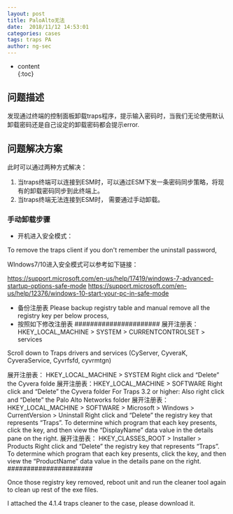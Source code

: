 ```yaml
---
layout: post  
title: PaloAlto无法
date:  2018/11/12 14:53:01
categories: cases
tags: traps PA
author: ng-sec  
---
```


* content  
{:toc}

## 问题描述
发现通过终端的控制面板卸载traps程序，提示输入密码时，当我们无论使用默认卸载密码还是自己设定的卸载密码都会提示error.


## 问题解决方案

此时可以通过两种方式解决：

1) 当traps终端可以连接到ESM时，可以通过ESM下发一条密码同步策略，将现有的卸载密码同步到此终端上。
2) 当traps终端无法连接到ESM时， 需要通过手动卸载。

### 手动卸载步骤

- 开机进入安全模式：

To remove the traps client if you don't remember the uninstall password,

WIndows7/10进入安全模式可以参考如下链接：

https://support.microsoft.com/en-us/help/17419/windows-7-advanced-startup-options-safe-mode
https://support.microsoft.com/en-us/help/12376/windows-10-start-your-pc-in-safe-mode

 - 备份注册表
Please backup registry table and manual remove all the registry key per below process,
- 按照如下修改注册表
######################
展开注册表： HKEY_LOCAL_MACHINE > SYSTEM > CURRENTCONTROLSET > services

Scroll down to Traps drivers and services (CyServer, CyveraK, CyveraService, Cyvrfsfd, cyvrmtgn)

展开注册表： HKEY_LOCAL_MACHINE > SYSTEM
Right click and “Delete” the Cyvera folde
展开注册表：HKEY_LOCAL_MACHINE > SOFTWARE
Right click and “Delete” the Cyvera folder
For Traps 3.2 or higher: Also right click and “Delete” the Palo Alto Networks folder
展开注册表：HKEY_LOCAL_MACHINE > SOFTWARE > Microsoft > Windows > CurrentVersion > Uninstall
Right click and “Delete” the registry key that represents “Traps”. To determine which program that each key presents, click the key, and then view the “DisplayName” data value in the details pane on the right.
展开注册表： HKEY_CLASSES_ROOT > Installer > Products
Right click and “Delete” the registry key that represents “Traps”. To determine which program that each key presents, click the key, and then view the “ProductName” data value in the details pane on the right.
######################

Once those registry key removed, reboot unit and run the cleaner tool again to clean up rest of the exe files.

I attached the 4.1.4 traps cleaner to the case, please download it.